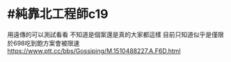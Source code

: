 # #純靠北工程師c19


用遠傳的可以測試看看
不知道是個案還是真的大家都這樣
目前只知道似乎是僅限於698吃到飽方案會被限速
https://www.ptt.cc/bbs/Gossiping/M.1510488227.A.F6D.html
